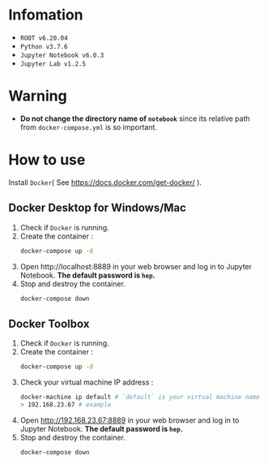 # Infomation

- `ROOT v6.20.04`
- `Python v3.7.6`
- `Jupyter Notebook v6.0.3`
- `Jupyter Lab v1.2.5`

# Warning

- **Do not change the directory name of `notebook`**
  since its relative path from `docker-compose.yml` is so important.

# How to use

Install `Docker`( See https://docs.docker.com/get-docker/ ).

## Docker Desktop for Windows/Mac

1. Check if `Docker` is running.
2. Create the container :
   ```sh
   docker-compose up -d
   ```
3. Open http://localhost:8889 in your web browser
   and log in to Jupyter Notebook.
   **The default password is `hep`.**
4. Stop and destroy the container.
   ```sh
   docker-compose down
   ```

## Docker Toolbox

1. Check if `Docker` is running.
2. Create the container :
   ```sh
   docker-compose up -d
   ```
3. Check your virtual machine IP address :
   ```sh
   docker-machine ip default # `default` is your virtual machine name
   > 192.168.23.67 # example
   ```
4. Open http://192.168.23.67:8889 in your web browser
   and log in to Jupyter Notebook.
   **The default password is `hep`.**
5. Stop and destroy the container.
   ```sh
   docker-compose down
   ```
